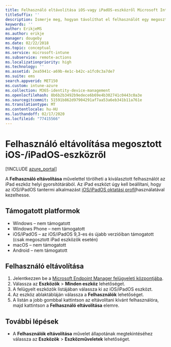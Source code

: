 ```yaml
---
title: Felhasználó eltávolítása iOS-vagy iPadOS-eszközről Microsoft Intune
titleSuffix: ''
description: Ismerje meg, hogyan távolíthat el felhasználót egy megosztott iOS/iPadOS-eszközről az Intune-nal.
keywords: ''
author: ErikjeMS
ms.author: erikje
manager: dougeby
ms.date: 02/22/2018
ms.topic: conceptual
ms.service: microsoft-intune
ms.subservice: remote-actions
ms.localizationpriority: high
ms.technology: ''
ms.assetid: 2ea5941c-a69b-4e1c-b42c-a1fc0c3a7de7
ms.suite: ems
search.appverid: MET150
ms.custom: intune-azure
ms.collection: M365-identity-device-management
ms.openlocfilehash: 8b6b2b3492b9edece6b69e4b302741c0443c0a3e
ms.sourcegitcommit: 51591b862d97904291af7aa53a6eb341b11a761e
ms.translationtype: MT
ms.contentlocale: hu-HU
ms.lasthandoff: 02/17/2020
ms.locfileid: "77415566"
---
```

# <a name="remove-a-user-from-a-shared-iosipados-device"></a>Felhasználó eltávolítása megosztott iOS-/iPadOS-eszközről


[!INCLUDE [azure_portal](../includes/azure_portal.md)]

A **Felhasználó eltávolítása** művelettel törölheti a kiválasztott felhasználót az iPad eszköz helyi gyorsítótárából. Az iPad eszközt úgy kell beállítani, hogy az iOS/iPadOS tantermi alkalmazást [iOS/iPadOS oktatási profil](../fundamentals/education-settings-configure-ios.md)használatával kezelhesse. 

## <a name="supported-platforms"></a>Támogatott platformok

- Windows – nem támogatott
- Windows Phone – nem támogatott
- iOS/iPadOS – az iOS/iPadOS 9,3-es és újabb verzióiban támogatott (csak megosztott iPad eszközök esetén)
- macOS – nem támogatott
- Android – nem támogatott

## <a name="remove-a-user"></a>Felhasználó eltávolítása

1. Jelentkezzen be a [Microsoft Endpoint Manager felügyeleti központjába](https://go.microsoft.com/fwlink/?linkid=2109431).
2. Válassza az **Eszközök** > **Minden eszköz** lehetőséget.
3. A felügyelt eszközök listájában válassza ki az iOS/iPadOS eszközt.
4. Az eszköz ablaktábláján válassza a **Felhasználók** lehetőséget.
5. A listán a jobb gombbal kattintson az eltávolítani kívánt felhasználóra, majd kattintson a **Felhasználó eltávolítása** elemre.

## <a name="next-steps"></a>További lépések

- A **Felhasználók eltávolítása** művelet állapotának megtekintéséhez válassza az **Eszközök** > **Eszközműveletek** lehetőséget.
